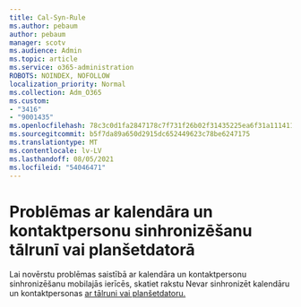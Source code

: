 ```yaml
---
title: Cal-Syn-Rule
ms.author: pebaum
author: pebaum
manager: scotv
ms.audience: Admin
ms.topic: article
ms.service: o365-administration
ROBOTS: NOINDEX, NOFOLLOW
localization_priority: Normal
ms.collection: Adm_O365
ms.custom:
- "3416"
- "9001435"
ms.openlocfilehash: 78c3c0d1fa2847178c7f731f26b02f31435225ea6f31a11141197294a283fd0b
ms.sourcegitcommit: b5f7da89a650d2915dc652449623c78be6247175
ms.translationtype: MT
ms.contentlocale: lv-LV
ms.lasthandoff: 08/05/2021
ms.locfileid: "54046471"
---
```

# <a name="problems-syncing-calendar-and-contacts-on-phone-or-tablet"></a>Problēmas ar kalendāra un kontaktpersonu sinhronizēšanu tālrunī vai planšetdatorā

Lai novērstu problēmas saistībā ar kalendāra un kontaktpersonu sinhronizēšanu mobilajās ierīcēs, skatiet rakstu Nevar sinhronizēt kalendāru un kontaktpersonas [ar tālruni vai planšetdatoru.](https://support.office.com/article/can-t-sync-calendar-and-contacts-with-my-phone-or-tablet-8479d764-b9f5-4fff-ba88-edd7c265df9f)